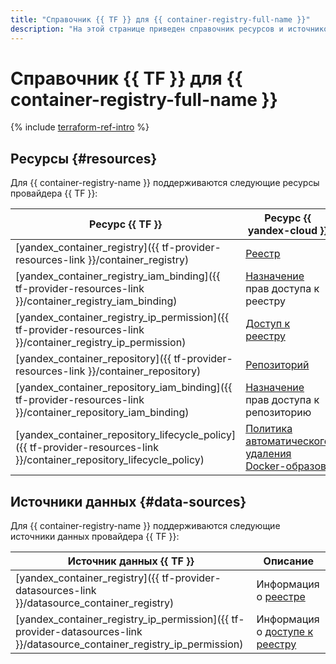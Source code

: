 ```yaml
---
title: "Справочник {{ TF }} для {{ container-registry-full-name }}"
description: "На этой странице приведен справочник ресурсов и источников данных провайдера {{ TF }}, которые поддерживаются для сервиса {{ container-registry-name }}."
---
```


# Справочник {{ TF }} для {{ container-registry-full-name }}

{% include [terraform-ref-intro](../_includes/terraform-ref-intro.md) %}

## Ресурсы {#resources}

Для {{ container-registry-name }} поддерживаются следующие ресурсы провайдера {{ TF }}:

| **Ресурс {{ TF }}** | **Ресурс {{ yandex-cloud }}** |
| --- | --- |
| [yandex_container_registry]({{ tf-provider-resources-link }}/container_registry) | [Реестр](./concepts/registry.md) |
| [yandex_container_registry_iam_binding]({{ tf-provider-resources-link }}/container_registry_iam_binding) | [Назначение](../iam/concepts/access-control/index.md#access-bindings) прав доступа к реестру |
| [yandex_container_registry_ip_permission]({{ tf-provider-resources-link }}/container_registry_ip_permission) | [Доступ к реестру](./operations/registry/registry-access.md) |
| [yandex_container_repository]({{ tf-provider-resources-link }}/container_repository) | [Репозиторий](./concepts/repository.md) |
| [yandex_container_repository_iam_binding]({{ tf-provider-resources-link }}/container_repository_iam_binding) | [Назначение](../iam/concepts/access-control/index.md#access-bindings) прав доступа к репозиторию |
| [yandex_container_repository_lifecycle_policy]({{ tf-provider-resources-link }}/container_repository_lifecycle_policy) | [Политика автоматического удаления Docker-образов](./concepts/lifecycle-policy.md) |

## Источники данных {#data-sources}

Для {{ container-registry-name }} поддерживаются следующие источники данных провайдера {{ TF }}:

| **Источник данных {{ TF }}** | **Описание** |
| --- | --- |
| [yandex_container_registry]({{ tf-provider-datasources-link }}/datasource_container_registry) | Информация о [реестре](./concepts/registry.md) |
| [yandex_container_registry_ip_permission]({{ tf-provider-datasources-link }}/datasource_container_registry_ip_permission) | Информация о [доступе к реестру](./operations/registry/registry-access.md) |